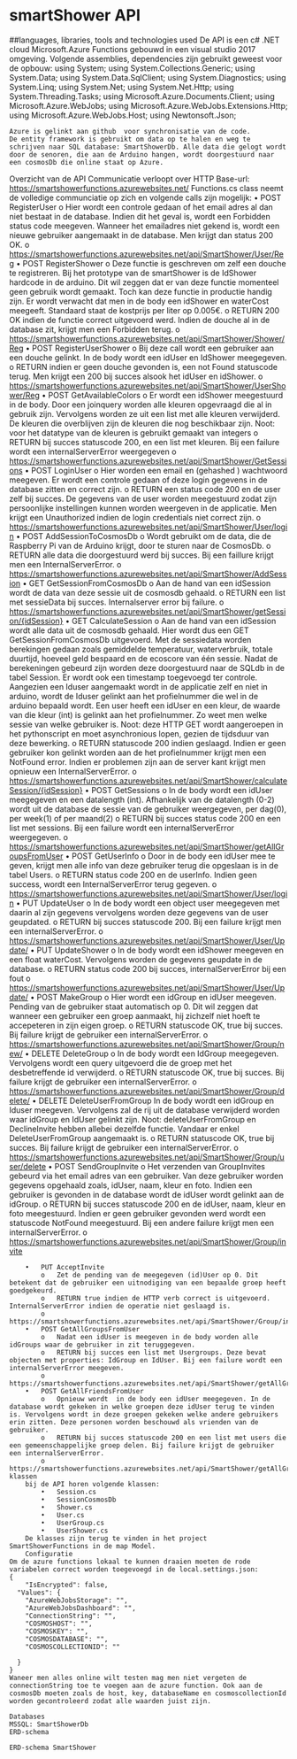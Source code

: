# smartShower API

##languages, libraries, tools and technologies used
	De API is een c# .NET cloud Microsoft.Azure Functions gebouwd in een visual studio 2017 omgeving.
	Volgende assemblies, dependencies zijn gebruikt geweest voor de opbouw:
		using System;
		using System.Collections.Generic;
		using System.Data;
		using System.Data.SqlClient;
		using System.Diagnostics;
		using System.Linq;
		using System.Net;
		using System.Net.Http;
		using System.Threading.Tasks;
		using Microsoft.Azure.Documents.Client;
		using Microsoft.Azure.WebJobs;
		using Microsoft.Azure.WebJobs.Extensions.Http;
		using Microsoft.Azure.WebJobs.Host;
		using Newtonsoft.Json;

	Azure is gelinkt aan github  voor synchronisatie van de code.
	De entity framework is gebruikt om data op te halen en weg te schrijven naar SQL database: SmartShowerDb. Alle data die gelogt wordt door de senoren, die aan de Arduino hangen, wordt doorgestuurd naar een cosmosDb die online staat op Azure. 

Overzicht van de API
	Communicatie verloopt over HTTP
	Base-url: https://smartshowerfunctions.azurewebsites.net/
	Functions.cs  class neemt de volledige communciatie op zich en volgende calls zijn mogelijk:
		•	POST RegisterUser
			o	Hier wordt een controle gedaan of het email adres al dan niet bestaat in de database. Indien dit het geval is, wordt een Forbidden status code meegeven. Wanneer het emailadres niet gekend is, wordt een nieuwe gebruiker aangemaakt in de database. Men krijgt dan status 200 OK.
			o	https://smartshowerfunctions.azurewebsites.net/api/SmartShower/User/Reg
		•	POST RegisterShower
			o	Deze functie is geschreven om zelf een douche te registreren. Bij het prototype van de smartShower is de IdShower hardcode in de arduino. Dit wil zeggen dat er van deze functie momenteel geen gebruik wordt gemaakt. Toch kan deze functie in productie handig zijn.  Er wordt verwacht dat men in de body een idShower en waterCost meegeeft. Standaard staat de kostprijs per liter op 0.005€.
			o	RETURN 200 OK indien de functie correct uitgevoerd werd. Indien de douche al in de database zit, krijgt men een Forbidden terug.
			o	https://smartshowerfunctions.azurewebsites.net/api/SmartShower/Shower/Reg
		•	POST RegisterUserShower
			o	Bij deze call wordt een gebruiker aan een douche gelinkt. In de body wordt een idUser en IdShower meegegeven. 
			o	RETURN indien er geen douche gevonden is, een not Found statuscode terug. Men krijgt een 200 bij succes alsook het idUser en idShower.
			o	https://smartshowerfunctions.azurewebsites.net/api/SmartShower/UserShower/Reg
		•	POST GetAvailableColors
			o	Er wordt een idShower meegestuurd in de body. Door een joinquery worden alle kleuren opgevraagd die al in gebruik zijn. Vervolgens worden ze uit een list met alle kleuren verwijderd. De kleuren die overblijven zijn de kleuren die nog beschikbaar zijn. 
				Noot: voor het datatype van de kleuren is  gebruikt gemaakt van integers
			o	RETURN bij succes statuscode 200, en een list met kleuren. Bij een failure wordt een internalServerError weergegeven
			o	https://smartshowerfunctions.azurewebsites.net/api/SmartShower/GetSessions
		•	POST LoginUser
			o	Hier worden een email en (gehashed ) wachtwoord meegeven. Er wordt een controle gedaan of deze login gegevens in de database zitten en correct zijn.
			o	RETURN een status code 200 en de user zelf bij succes. De gegevens van de user worden meegestuurd zodat zijn persoonlijke instellingen kunnen worden weergeven in de applicatie. Men krijgt een Unauthorized indien de login credentials niet correct zijn.
			o	https://smartshowerfunctions.azurewebsites.net/api/SmartShower/User/login
		•	POST AddSessionToCosmosDb
			o	Wordt gebruikt om de data, die de Raspberry Pi van de Arduino krijgt, door te sturen naar de CosmosDb. 
			o	RETURN alle data die doorgestuurd werd bij succes. Bij een faillure krijgt men een InternalServerError.
			o	https://smartshowerfunctions.azurewebsites.net/api/SmartShower/AddSession
		•	GET GetSessionFromCosmosDb
			o	Aan de hand van een idSession wordt de data van deze sessie uit de cosmosdb gehaald. 
			o	RETURN een list met sessieData bij succes. Internalserver error bij failure.
			o	https://smartshowerfunctions.azurewebsites.net/api/SmartShower/getSession/{idSession}
		•	 GET CalculateSession
			o	Aan de hand van een idSession wordt alle data uit de cosmosdb gehaald. Hier wordt dus een GET GetSessionFromCosmosDb uitgevoerd. Met de sessiedata worden berekingen gedaan zoals gemiddelde temperatuur, waterverbruik, totale duurtijd, hoeveel geld bespaard en de ecoscore van één sessie. Nadat de berekeningen gebeurd zijn worden deze doorgestuurd naar de SQLdb in de tabel Session. Er wordt ook een timestamp toegevoegd ter controle. Aangezien een Iduser aangemaakt wordt in de applicatie zelf en niet in arduino, wordt de Iduser gelinkt aan het profielnummer die wel in de arduino bepaald wordt. Een user heeft een idUser en een kleur, de waarde van die kleur (int) is gelinkt aan het profielnummer. Zo weet men welke sessie van welke gebruiker is.
				Noot: deze HTTP GET wordt aangeroepen in het pythonscript en moet asynchronious lopen, gezien de tijdsduur van deze bewerking.
			o	RETURN statuscode 200 indien geslaagd. Indien er geen gebruiker kon gelinkt worden aan de het profielnummer krijgt men een NotFound error. Indien er problemen zijn aan de server kant krijgt men opnieuw een InternalServerError. 
			o	https://smartshowerfunctions.azurewebsites.net/api/SmartShower/calculateSession/{idSession}
		•	POST GetSessions
			o	In de body wordt een idUser meegegeven en een datalength (int). Afhankelijk van de datalength (0-2) wordt uit de database de sessie van de gebruiker weergegeven, per dag(0), per week(1) of per maand(2)
			o	RETURN bij succes status code 200 en een list met sessions. Bij een failure wordt een internalServerError weergegeven. 
			o	https://smartshowerfunctions.azurewebsites.net/api/SmartShower/getAllGroupsFromUser
		•	POST GetUserInfo
			o	Door in de body een idUser mee te geven, krijgt men alle info van deze gebruiker terug die opgeslaan is in de tabel Users.
			o	RETURN status code 200 en de userInfo. Indien geen success, wordt een InternalServerError terug gegeven. 
			o	https://smartshowerfunctions.azurewebsites.net/api/SmartShower/User/login
		•	 PUT UpdateUser
			o	In de body wordt een object user meegegeven met daarin al zijn gegevens vervolgens worden deze gegevens van de user geupdated.
			o	RETURN bij succes statuscode 200. Bij een failure krijgt men een internalServerError.
			o	https://smartshowerfunctions.azurewebsites.net/api/SmartShower/User/Update/
		•	PUT UpdateShower
			o	In de body wordt een idShower meegeven en een float waterCost. Vervolgens worden de gegevens geupdate in de database.
			o	RETURN status code 200 bij succes, internalServerError bij een fout
			o	https://smartshowerfunctions.azurewebsites.net/api/SmartShower/User/Update/
		•	POST MakeGroup
			o	Hier wordt een idGroup en idUser meegeven. Pending van de gebruiker staat automatisch op 0. Dit wil zeggen dat wanneer een gebruiker een groep aanmaakt, hij zichzelf niet hoeft te accepeteren in zijn eigen groep. 
			o	RETURN statuscode OK, true bij succes. Bij failure krijgt de gebruiker een internalServerError.
			o	https://smartshowerfunctions.azurewebsites.net/api/SmartShower/Group/new/
		•	DELETE DeleteGroup
			o	In de body wordt een IdGroup meegegeven. Vervolgens wordt een query uitgevoerd die de groep met het desbetreffende id verwijderd.
			o	RETURN statuscode OK, true bij succes. Bij failure krijgt de gebruiker een internalServerError.
			o	https://smartshowerfunctions.azurewebsites.net/api/SmartShower/Group/delete/
		•	DELETE DeleteUserFromGroup
			In de body wordt een idGroup en Iduser meegeven. Vervolgens zal de rij uit de database verwijderd worden waar idGroup en IdUser gelinkt zijn. 
			Noot: deleteUserFromGroup en DeclineInvite hebben allebei dezelfde functie. Vandaar er enkel DeleteUserFromGroup aangemaakt is.
			o	RETURN statuscode OK, true bij succes. Bij failure krijgt de gebruiker een internalServerError.
			o	https://smartshowerfunctions.azurewebsites.net/api/SmartShower/Group/user/delete
		•	POST SendGroupInvite
			o	Het verzenden van GroupInvites gebeurd via het email adres van een gebruiker. Van deze gebruiker worden gegevens opgehaald zoals, idUser, naam, kleur en foto. Indien een gebruiker is gevonden in de database wordt de idUser wordt gelinkt aan de idGroup. 
			o	RETURN bij succes statuscode 200 en de idUser, naam, kleur en foto meegestuurd. Indien er geen gebruiker gevonden werd wordt een statuscode NotFound meegestuurd. Bij een andere failure krijgt men een internalServerError.
			o	https://smartshowerfunctions.azurewebsites.net/api/SmartShower/Group/invite

		•	PUT AcceptInvite
			o	Zet de pending van de meegegeven (id)User op 0. Dit betekent dat de gebruiker een uitnodiging van een bepaalde groep heeft goedgekeurd.
			o	RETURN true indien de HTTP verb correct is uitgevoerd. InternalServerError indien de operatie niet geslaagd is.
			o	https://smartshowerfunctions.azurewebsites.net/api/SmartShower/Group/invite/accept
		•	POST GetAllGroupsFromUser
			o	Nadat een idUser is meegeven in de body worden alle idGroups waar de gebruiker in zit teruggegeven. 
			o	RETURN bij succes een list met Usergroups. Deze bevat objecten met properties: IdGroup en IdUser. Bij een failure wordt een internalServerError meegeven.
			o	https://smartshowerfunctions.azurewebsites.net/api/SmartShower/getAllGroupsFromUser
		•	POST GetAllFriendsFromUser
			o	Opnieuw wordt  in de body een idUser meegegeven. In de database wordt gekeken in welke groepen deze idUser terug te vinden is. Vervolgens wordt in deze groepen gekeken welke andere gebruikers erin zitten. Deze personen worden beschouwd als vrienden van de gebruiker. 
			o	RETURN bij succes statuscode 200 en een list met users die een gemeenschappelijke groep delen. Bij failure krijgt de gebruiker een internalServerError.
			o	https://smartshowerfunctions.azurewebsites.net/api/SmartShower/getAllGroupsFromUser
	klassen
		bij de API horen volgende klassen:
			•	Session.cs
			•	SessionCosmosDb
			•	Shower.cs
			•	User.cs
			•	UserGroup.cs
			•	UserShower.cs
		De klasses zijn terug te vinden in het project SmartShowerFunctions in de map Model.
		Configuratie
	Om de azure functions lokaal te kunnen draaien moeten de rode variabelen correct worden toegevoegd in de local.settings.json:
	{
		"IsEncrypted": false,
	  "Values": {
		"AzureWebJobsStorage": "",
		"AzureWebJobsDashboard": "",
		"ConnectionString": "",
		"COSMOSHOST": "",
		"COSMOSKEY": "",
		"COSMOSDATABASE": "",
		"COSMOSCOLLECTIONID": ""

	  }
	}
	Waneer men alles online wilt testen mag men niet vergeten de connectionString toe te voegen aan de azure function. Ook aan de cosmosDb moeten zoals de host, key, databaseName en cosmoscollectionId worden gecontroleerd zodat alle waarden juist zijn.
	 
	Databases
	MSSQL: SmartShowerDb
	ERD-schema
	 
	ERD-schema SmartShower
